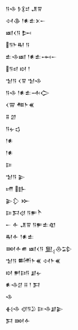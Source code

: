 <div class='block'>
<div class='line'>𒀀𒈾 𒊩𒃽𒄑 𒂗𒐊</div>
<div class='line'>𒀴𒆠 𒁹𒀭𒉺𒉽𒀸</div>
<div class='line'>𒀜𒌋𒀀 𒄖</div>
<div class='line'>𒀀𒈨𒊑 𒀀</div>
<div class='line'>𒉺𒈾𒀜 𒁹𒀭𒉺𒆰𒀸</div>
<div class='line'>𒀀𒁀 𒊭 𒁹</div>
<div class='line'>𒈠𒀀 𒌋𒐊 𒈠𒈾</div>
<div class='line'>𒀀𒈾 𒁹𒀭𒉺𒁄𒀖</div>
<div class='line'>𒌋𒐌 𒍣𒈨𒌍</div>
<div class='line'>𒐉 𒇻</div>
<div class='line'>𒀀𒉡𒌓</div>
<div class='line'>𒁹𒀭</div>
<div class='line'>𒁹𒀭</div>
<div class='line'>𒄿</div>
<div class='line'>𒈠𒀀 𒉌</div>
<div class='line'>𒋬 𒃲</div>
<div class='line'>𒉌𒁷 𒁍</div>
<div class='line'>𒄿𒁕𒋼 𒀀𒊓𒋻</div>
<div class='line'>𒀸 𒅆 𒂗𒐊 𒀀𒊓𒉺𒊏</div>
<div class='line'>𒊑𒅆 𒁹𒀭𒉺</div>
<div class='line'>𒇷𒅆𒌑 𒀜𒌋𒀀 𒅅𒁲𒁉</div>
<div class='line'>𒈠𒀀 𒌦𒈨𒌍 𒀴𒈨𒌍</div>
<div class='line'>𒊭 𒂍𒅀 𒋗𒉡</div>
<div class='line'>𒀭𒈾𒆪 𒍝 𒁹 𒁕</div>
<div class='line'>𒈾</div>
<div class='line'>𒈬𒈾 𒋼𒀀𒊒 𒄿𒈾𒋗𒉌</div>
<div class='line'>𒁕 𒇷𒅆</div>
</div>